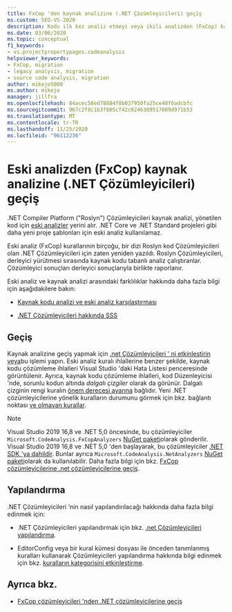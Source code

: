 ```yaml
---
title: FxCop 'den kaynak analizine (.NET Çözümleyicileri) geçiş
ms.custom: SEO-VS-2020
description: Kodu ilk kez analiz etmeyi veya ikili analizden (FxCop) kaynak analizini (.NET Çözümleyicileri) kullanarak yönetilen kodu analiz etmenin yeni yoluna nasıl geçirebileceğinizi öğrenin.
ms.date: 03/06/2020
ms.topic: conceptual
f1_keywords:
- vs.projectpropertypages.codeanalysis
helpviewer_keywords:
- FxCop, migration
- legacy analysis, migration
- source code analysis, migration
author: mikejo5000
ms.author: mikejo
manager: jillfra
ms.openlocfilehash: 84acec58ed78884f0b037950fa25ce40f6adcbfc
ms.sourcegitcommit: 967c2f8c1b3f805cf42c0246389517689d971b53
ms.translationtype: MT
ms.contentlocale: tr-TR
ms.lasthandoff: 11/25/2020
ms.locfileid: "96112236"
---
```

# <a name="migrate-from-legacy-analysis-fxcop-to-source-analysis-net-analyzers"></a>Eski analizden (FxCop) kaynak analizine (.NET Çözümleyicileri) geçiş

.NET Compiler Platform ("Roslyn") Çözümleyicileri kaynak analizi, yönetilen kod için [eski analizler](../code-quality/code-analysis-for-managed-code-overview.md) yerini alır. .NET Core ve .NET Standard projeleri gibi daha yeni proje şablonları için eski analiz kullanılamaz.

Eski analiz (FxCop) kurallarının birçoğu, bir dizi Roslyn kod Çözümleyicileri olan .NET Çözümleyicileri için zaten yeniden yazıldı. Roslyn Çözümleyicileri, derleyici yürütmesi sırasında kaynak kodu tabanlı analiz çalıştıranlar. Çözümleyici sonuçları derleyici sonuçlarıyla birlikte raporlanır.

Eski analiz ve kaynak analizi arasındaki farklılıklar hakkında daha fazla bilgi için aşağıdakilere bakın:

- [Kaynak kodu analizi ve eski analiz karşılaştırması](../code-quality/net-analyzers-faq.md#whats-the-difference-between-legacy-fxcop-and-net-analyzers)

- [.NET Çözümleyicileri hakkında SSS](../code-quality/net-analyzers-faq.md)

## <a name="migration"></a>Geçiş

Kaynak analizine geçiş yapmak için [.net Çözümleyicileri ' ni etkinleştirin veya](install-net-analyzers.md)bu işlemi yapın. Eski analiz kuralı ihlallerine benzer şekilde, kaynak kodu çözümleme ihlalleri Visual Studio 'daki Hata Listesi penceresinde görüntülenir. Ayrıca, kaynak kodu çözümleme ihlalleri, kod Düzenleyicisi 'nde, sorunlu kodun altında *dalgalı çizgiler* olarak da görünür. Dalgalı çizginin rengi kuralın [önem derecesi ayarına](../code-quality/use-roslyn-analyzers.md#configure-severity-levels) bağlıdır. Yeni .NET çözümleyicilerine yönelik kuralların durumunu görmek için bkz. bağlantı noktası [ve olmayan kurallar](../code-quality/fxcop-rule-port-status.md).

> [!NOTE]
> Visual Studio 2019 16,8 ve .NET 5,0 öncesinde, bu çözümleyiciler `Microsoft.CodeAnalysis.FxCopAnalyzers` [NuGet paketi](https://www.nuget.org/packages/Microsoft.CodeAnalysis.FxCopAnalyzers)olarak gönderilir. Visual Studio 2019 16,8 ve .NET 5,0 'den başlayarak, bu çözümleyiciler [.NET SDK 'ya dahildir](/dotnet/fundamentals/code-analysis/overview). Bunlar ayrıca `Microsoft.CodeAnalysis.NetAnalyzers` [NuGet paketi](https://www.nuget.org/packages/Microsoft.CodeAnalysis.NetAnalyzers)olarak da kullanılabilir. Daha fazla bilgi için bkz. [FxCop çözümleyicilerine .net çözümleyicilerine geçiş](migrate-from-fxcop-analyzers-to-net-analyzers.md).

## <a name="configuration"></a>Yapılandırma

.NET Çözümleyicileri 'nin nasıl yapılandırılacağı hakkında daha fazla bilgi edinmek için:

- .NET Çözümleyicileri yapılandırmak için bkz. [.net Çözümleyicileri yapılandırma](/dotnet/fundamentals/code-analysis/code-quality-rule-options).

- EditorConfig veya bir kural kümesi dosyası ile önceden tanımlanmış kuralları kullanarak Çözümleyicileri yapılandırma hakkında bilgi edinmek için bkz. [kuralların kategorisini etkinleştirme](/dotnet/fundamentals/code-analysis/code-quality-rule-options).

## <a name="see-also"></a>Ayrıca bkz.

- [FxCop çözümleyicileri 'nden .NET çözümleyicilerine geçiş](migrate-from-fxcop-analyzers-to-net-analyzers.md)
